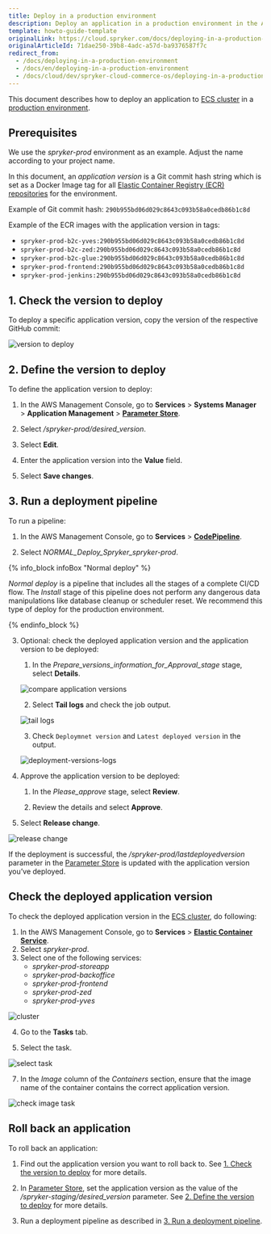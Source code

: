 ```yaml
---
title: Deploy in a production environment
description: Deploy an application in a production environment in the AWS Management Console.
template: howto-guide-template
originalLink: https://cloud.spryker.com/docs/deploying-in-a-production-environment
originalArticleId: 71dae250-39b8-4adc-a57d-ba9376587f7c
redirect_from:
  - /docs/deploying-in-a-production-environment
  - /docs/en/deploying-in-a-production-environment
  - /docs/cloud/dev/spryker-cloud-commerce-os/deploying-in-a-production-environment.html
---
```


This document describes how to deploy an application to [ECS cluster](https://docs.aws.amazon.com/AmazonECS/latest/developerguide/clusters.html) in a [production environment](/docs/ca/dev/environments-overview.html#production-prod).


## Prerequisites
We use the *spryker-prod* environment as an example. Adjust the name according to your project name.

In this document, an *application version* is a Git commit hash string which is set as a Docker Image tag for all [Elastic Container Registry (ECR) repositories](https://docs.aws.amazon.com/AmazonECR/latest/userguide/Repositories.html) for the environment.

Example of Git commit hash: `290b955bd06d029c8643c093b58a0cedb86b1c8d`

Example of the ECR images with the application version in tags:

* `spryker-prod-b2c-yves:290b955bd06d029c8643c093b58a0cedb86b1c8d`
* `spryker-prod-b2c-zed:290b955bd06d029c8643c093b58a0cedb86b1c8d`
* `spryker-prod-b2c-glue:290b955bd06d029c8643c093b58a0cedb86b1c8d`
* `spryker-prod-frontend:290b955bd06d029c8643c093b58a0cedb86b1c8d`
* `spryker-prod-jenkins:290b955bd06d029c8643c093b58a0cedb86b1c8d`




## 1. Check the version to deploy

To deploy a specific application version, copy the version of the respective GitHub commit:


![version to deploy](https://spryker.s3.eu-central-1.amazonaws.com/cloud-docs/Spryker+Cloud/Deploying+in+a+production+environment/version-to-deploy.png)




## 2. Define the version to deploy
To define the application version to deploy:

1. In the AWS Management Console, go to **Services** > **Systems Manager** > **Application Management** > **[Parameter Store](https://eu-central-1.console.aws.amazon.com/systems-manager/parameters/)**.

2. Select */spryker-prod/desired_version*.

3. Select **Edit**.

4. Enter the application version into the **Value** field.

5. Select **Save changes**.


## 3. Run a deployment pipeline
To run a pipeline:

1. In the AWS Management Console, go to **Services** > **[CodePipeline](https://eu-central-1.console.aws.amazon.com/codesuite/codepipeline/pipelines)**.

2. Select *NORMAL_Deploy_Spryker_spryker-prod*.


{% info_block infoBox "Normal deploy" %}

*Normal deploy* is a pipeline that includes all the stages of a complete CI/CD flow. The *Install* stage of this pipeline does not perform any dangerous data manipulations like database cleanup or scheduler reset. We recommend this type of deploy for the production environment.

{% endinfo_block %}

3. Optional: check the deployed application version and the application version to be deployed:

    1. In the *Prepare_versions_information_for_Approval_stage* stage, select **Details**.



    ![compare application versions](https://spryker.s3.eu-central-1.amazonaws.com/cloud-docs/Spryker+Cloud/Deploying+in+a+production+environment/compare-application-versions.png)

    2. Select **Tail logs** and check the job output.

    ![tail logs](https://spryker.s3.eu-central-1.amazonaws.com/cloud-docs/Spryker+Cloud/Deploying+in+a+production+environment/tail-logs.png)

    3. Check `Deploymnet version` and `Latest deployed version` in the output.



    ![deployment-versions-logs](https://spryker.s3.eu-central-1.amazonaws.com/cloud-docs/Spryker+Cloud/Deploying+in+a+production+environment/deployment-versions-logs-prod.png)

4. Approve the application version to be deployed:

    1. In the *Please_approve* stage, select **Review**.

    2. Review the details and select **Approve**.

5. Select **Release change**.

![release change](https://spryker.s3.eu-central-1.amazonaws.com/cloud-docs/Spryker+Cloud/Deploying+in+a+production+environment/release-change.png)

If the deployment is successful, the */spryker-prod/lastdeployedversion* parameter in the [Parameter Store](https://eu-central-1.console.aws.amazon.com/systems-manager/parameters) is updated with the application version you’ve deployed.


## Check the deployed application version
To check the deployed application version in the [ECS cluster](https://docs.aws.amazon.com/AmazonECS/latest/developerguide/clusters.html), do following:

1. In the AWS Management Console, go to **Services** > **[Elastic Container Service](https://eu-central-1.console.aws.amazon.com/ecs/home?region=eu-central-1)**.
2. Select *spryker-prod*.
3. Select one of the following services:
    * *spryker-prod-storeapp*
    * *spryker-prod-backoffice*
    * *spryker-prod-frontend*
    * *spryker-prod-zed*
    * *spryker-prod-yves*

![cluster](https://spryker.s3.eu-central-1.amazonaws.com/cloud-docs/Spryker+Cloud/Deploying+in+a+production+environment/cluster-spryker-prod.png)

4. Go to the **Tasks** tab.

5. Select the task.

![select task](https://spryker.s3.eu-central-1.amazonaws.com/cloud-docs/Spryker+Cloud/Deploying+in+a+production+environment/select-task-prod.png)

7. In the *Image* column of the *Containers* section, ensure that the image name of the container contains the correct application version.

![check image task](https://spryker.s3.eu-central-1.amazonaws.com/cloud-docs/Spryker+Cloud/Deploying+in+a+production+environment/check-image-task-prod.png)

## Roll back an application
To roll back an application:

1. Find out the application version you want to roll back to. See [1. Check the version to deploy](#check-the-version-to-deploy) for more details.

2. In [Parameter Store](https://eu-central-1.console.aws.amazon.com/systems-manager/parameters/), set the application version as the value of the */spryker-staging/desired_version* parameter. See [2. Define the version to deploy](#define-the-version-to-deploy) for more details.


3. Run a deployment pipeline as described in [3. Run a deployment pipeline](#run-a-deployment-pipeline).
